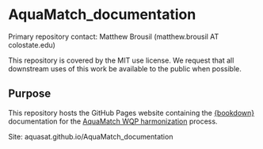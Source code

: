 # AquaMatch_documentation

Primary repository contact: Matthew Brousil (matthew.brousil AT colostate.edu)

This repository is covered by the MIT use license. We request that all downstream uses of this work be available to the public when possible.

## Purpose

This repository hosts the GitHub Pages website containing the [{bookdown}](https://bookdown.org/) documentation for the [AquaMatch WQP harmonization](https://github.com/AquaSat/AquaMatch_harmonize_WQP) process.

Site: aquasat.github.io/AquaMatch_documentation
